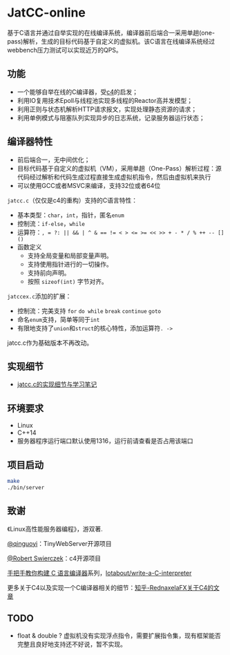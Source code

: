 # JatCC-online
基于C语言并通过自举实现的在线编译系统，编译器前后端合一采用单趟(one-pass)解析，生成的目标代码基于自定义的虚拟机。该C语言在线编译系统经过webbench压力测试可以实现近万的QPS。

## 功能
* 一个能够自举在线的C编译器，受[c4](https://github.com/rswier/c4)的启发；
* 利用IO复用技术Epoll与线程池实现多线程的Reactor高并发模型；
* 利用正则与状态机解析HTTP请求报文，实现处理静态资源的请求；
* 利用单例模式与阻塞队列实现异步的日志系统，记录服务器运行状态；

## 编译器特性
* 前后端合一，无中间优化；
* 目标代码基于自定义的虚拟机（VM），采用单趟（One-Pass）解析过程：源代码经过解析和代码生成过程直接生成虚拟机指令，然后由虚拟机来执行
* 可以使用GCC或者MSVC来编译，支持32位或者64位

`jatcc.c`（仅仅是c4的重构）支持的C语言特性：
- 基本类型：`char`，`int`，指针，匿名`enum`
- 控制流：`if-else`，`while`
- 运算符：`, = ?: || && | ^ & == != < > <= >= << >> + - * / % ++ -- [] ()`
- 函数定义
    - 支持全局变量和局部变量声明。
    - 支持使用指针进行的一切操作。
    - 支持前向声明。
    - 按照 `sizeof(int)` 字节对齐。

`jatccex.c`添加的扩展：
- 控制流：完美支持 `for` `do while` `break` `continue` `goto`
- 命名`enum`支持，简单等同于`int`
- 有限地支持了`union`和`struct`的核心特性，添加运算符`. ->`

jatcc.c作为基础版本不再改动。

## 实现细节
- [jatcc.c的实现细节与学习笔记](./code/compiler/jatcc.md)



## 环境要求
* Linux
* C++14
* 服务器程序运行端口默认使用1316，运行前请查看是否占用该端口


## 项目启动
```bash
make
./bin/server
```

## 致谢
《Linux高性能服务器编程》，游双著.
  
[@qinguoyi](https://github.com/qinguoyi/TinyWebServer)：TinyWebServer开源项目
  
[@Robert Swierczek](https://github.com/rswier/c4)：c4开源项目

[手把手教你构建 C 语言编译器](https://lotabout.me/2015/write-a-C-interpreter-0/)系列，[lotabout/write-a-C-interpreter](https://github.com/lotabout/write-a-C-interpreter)
  
更多关于C4以及实现一个C编译器相关的细节：[知乎-RednaxelaFX关于C4的文章](https://www.zhihu.com/question/28249756/answer/84307453)

## TODO
- float & double ? 虚拟机没有实现浮点指令，需要扩展指令集，现有框架能否完整且良好地支持还不好说，暂不实现。



